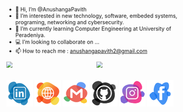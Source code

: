 - 👋 Hi, I’m @AnushangaPavith
- 👀 I’m interested in new technology, software, embeded systems, programing, networking and cybersecurity.
- 🌱 I’m currently learning Computer Engineering at University of Peradeniya.
- 💻 I’m looking to collaborate on ...
- 📫 How to reach me : anushangapavith2@gmail.com

<img align="left" width="47%" src="https://github-readme-stats.vercel.app/api?username=AnushangaPavith&count_private=true&show_icons=true&theme=default" />

<img align="left" width="47%" src="https://github-readme-stats.vercel.app/api/top-langs/?username=AnushangaPavith&layout=compact&hide=verilog" />

&nbsp;
<br/>
&nbsp;

<a href="https://www.linkedin.com/in/anushanga-pavith/" target="_blank"><img src="png/Linkedin.png" alt="Linkedin account" style="width:70px;height:70px;"></a>
<a href="https://sites.google.com/view/anushangapavith/home" target="_blank"><img src="png/web.png" alt="Website" style="width:70px;height:70px;"></a>
<a href="mailto:anushangapavith2@gmail.com"><img src="png/Email.png" alt="e-mail" style="width:70px;height:70px;"></a>
<a href="https://github.com/AnushangaPavith" target="_blank"><img src="png/Github.png" alt="Github account" style="width:70px;height:70px;"></a>
<a href="" target="_blank"><img src="png/Instagram.png" alt="Instagram" style="width:70px;height:70px;"></a>
<a href="https://www.facebook.com/anushanga.thalisha" target="_blank"><img src="png/Facebook.png" alt="Facebook account" style="width:70px;height:70px;"></a>
